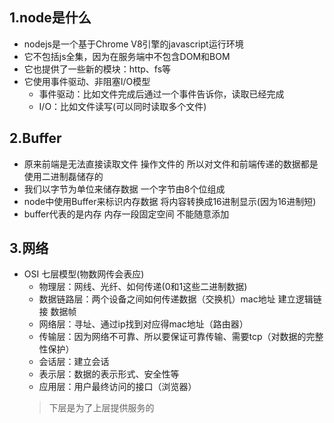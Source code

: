 ## 1.node是什么
  - nodejs是一个基于Chrome V8引擎的javascript运行环境
  - 它不包括js全集，因为在服务端中不包含DOM和BOM
  - 它也提供了一些新的模块：http、fs等
  - 它使用事件驱动、非阻塞I/O模型
    - 事件驱动：比如文件完成后通过一个事件告诉你，读取已经完成
    - I/O：比如文件读写(可以同时读取多个文件)

## 2.Buffer
  - 原来前端是无法直接读取文件 操作文件的 所以对文件和前端传递的数据都是使用二进制磊储存的
  - 我们以字节为单位来储存数据 一个字节由8个位组成
  - node中使用Buffer来标识内存数据 将内容转换成16进制显示(因为16进制短)
  - buffer代表的是内存 内存一段固定空间 不能随意添加

## 3.网络
  - OSI 七层模型(物数网传会表应)
    - 物理层：网线、光纤、如何传递(0和1这些二进制数据)
    - 数据链路层：两个设备之间如何传递数据（交换机）mac地址 建立逻辑链接 数据帧
    - 网络层：寻址、通过ip找到对应得mac地址（路由器）
    - 传输层：因为网络不可靠、所以要保证可靠传输、需要tcp（对数据的完整性保护）
    - 会话层：建立会话
    - 表示层：数据的表示形式、安全性等
    - 应用层：用户最终访问的接口（浏览器）
    > 下层是为了上层提供服务的













